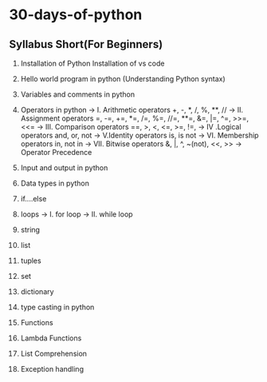 # 30-days-of-python

## Syllabus Short(For Beginners)

1. Installation of Python Installation of vs code
2. Hello world program in python (Understanding Python syntax)
3. Variables and comments in python
4. Operators in python
	-> I. Arithmetic operators
		+, -, *, /, %, **, //
	-> II. Assignment operators
		=, -=, +=, *=, /=, %=, //=, **=, &=, |=, ^=, >>=, <<=
	-> III. Comparison operators
		==, >, <, <=, >=, !=, 
	-> IV .Logical operators
		and, or, not
	-> V.Identity operators
		is, is not
	-> VI. Membership operators
		in, not in
	-> VII. Bitwise operators
		&, |, ^, ~(not), <<, >>
	-> Operator Precedence


5. Input and output in python
6. Data types in python
7. if....else
8. loops
	-> I. for loop
	-> II. while loop
10. string
11. list
12. tuples
13. set
14. dictionary
15. type casting in python
16. Functions
17. Lambda Functions
18. List Comprehension 
19. Exception handling 



